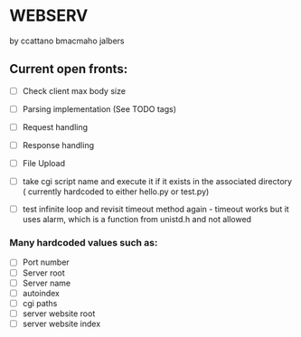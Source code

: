 # WEBSERV
 by ccattano bmacmaho jalbers

## Current open fronts:
- [ ] Check client max body size

- [ ] Parsing implementation (See TODO tags)
- [ ] Request handling

- [ ] Response handling

- [ ] File Upload 
- [ ] take cgi script name and execute it if it exists in the associated directory ( currently hardcoded to either hello.py or test.py)
- [ ] test infinite loop and revisit timeout method again 
        - timeout works but it uses alarm, which is a function from unistd.h and not allowed

### Many hardcoded values such as:
- [ ] Port number
- [ ] Server root
- [ ] Server name
- [ ] autoindex
- [ ] cgi paths
- [ ] server website root
- [ ] server website index
